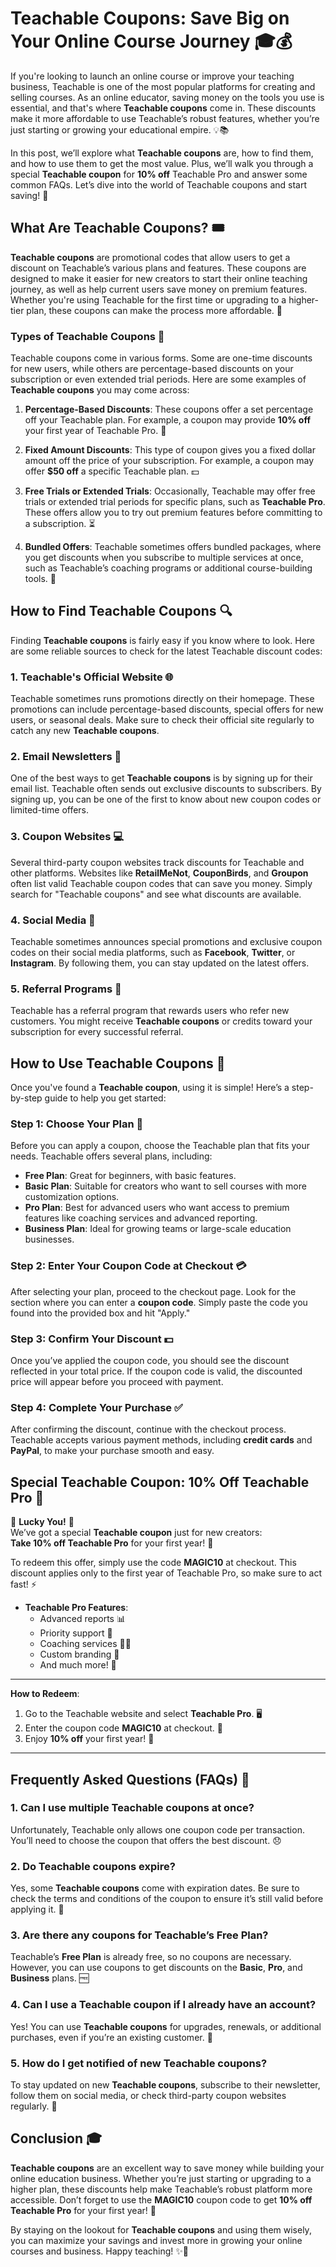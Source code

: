 # Teachable Coupons: Save Big on Your Online Course Journey 🎓💰

If you're looking to launch an online course or improve your teaching business, Teachable is one of the most popular platforms for creating and selling courses. As an online educator, saving money on the tools you use is essential, and that's where **Teachable coupons** come in. These discounts make it more affordable to use Teachable’s robust features, whether you’re just starting or growing your educational empire. 💡📚

In this post, we’ll explore what **Teachable coupons** are, how to find them, and how to use them to get the most value. Plus, we’ll walk you through a special **Teachable coupon** for **10% off** Teachable Pro and answer some common FAQs. Let’s dive into the world of Teachable coupons and start saving! 🎉

## What Are Teachable Coupons? 🎟️

**Teachable coupons** are promotional codes that allow users to get a discount on Teachable’s various plans and features. These coupons are designed to make it easier for new creators to start their online teaching journey, as well as help current users save money on premium features. Whether you're using Teachable for the first time or upgrading to a higher-tier plan, these coupons can make the process more affordable. 💸

### Types of Teachable Coupons 🔖

Teachable coupons come in various forms. Some are one-time discounts for new users, while others are percentage-based discounts on your subscription or even extended trial periods. Here are some examples of **Teachable coupons** you may come across:

1. **Percentage-Based Discounts**: These coupons offer a set percentage off your Teachable plan. For example, a coupon may provide **10% off** your first year of Teachable Pro. 💯

2. **Fixed Amount Discounts**: This type of coupon gives you a fixed dollar amount off the price of your subscription. For example, a coupon may offer **$50 off** a specific Teachable plan. 💵

3. **Free Trials or Extended Trials**: Occasionally, Teachable may offer free trials or extended trial periods for specific plans, such as **Teachable Pro**. These offers allow you to try out premium features before committing to a subscription. ⏳

4. **Bundled Offers**: Teachable sometimes offers bundled packages, where you get discounts when you subscribe to multiple services at once, such as Teachable’s coaching programs or additional course-building tools. 🎁

## How to Find Teachable Coupons 🔍

Finding **Teachable coupons** is fairly easy if you know where to look. Here are some reliable sources to check for the latest Teachable discount codes:

### 1. **Teachable's Official Website** 🌐
Teachable sometimes runs promotions directly on their homepage. These promotions can include percentage-based discounts, special offers for new users, or seasonal deals. Make sure to check their official site regularly to catch any new **Teachable coupons**.

### 2. **Email Newsletters** 📧
One of the best ways to get **Teachable coupons** is by signing up for their email list. Teachable often sends out exclusive discounts to subscribers. By signing up, you can be one of the first to know about new coupon codes or limited-time offers.

### 3. **Coupon Websites** 💻
Several third-party coupon websites track discounts for Teachable and other platforms. Websites like **RetailMeNot**, **CouponBirds**, and **Groupon** often list valid Teachable coupon codes that can save you money. Simply search for "Teachable coupons" and see what discounts are available.

### 4. **Social Media** 📱
Teachable sometimes announces special promotions and exclusive coupon codes on their social media platforms, such as **Facebook**, **Twitter**, or **Instagram**. By following them, you can stay updated on the latest offers.

### 5. **Referral Programs** 🤝
Teachable has a referral program that rewards users who refer new customers. You might receive **Teachable coupons** or credits toward your subscription for every successful referral.

## How to Use Teachable Coupons 🛒

Once you've found a **Teachable coupon**, using it is simple! Here’s a step-by-step guide to help you get started:

### Step 1: Choose Your Plan 📝
Before you can apply a coupon, choose the Teachable plan that fits your needs. Teachable offers several plans, including:

- **Free Plan**: Great for beginners, with basic features.
- **Basic Plan**: Suitable for creators who want to sell courses with more customization options.
- **Pro Plan**: Best for advanced users who want access to premium features like coaching services and advanced reporting.
- **Business Plan**: Ideal for growing teams or large-scale education businesses.

### Step 2: Enter Your Coupon Code at Checkout 💳
After selecting your plan, proceed to the checkout page. Look for the section where you can enter a **coupon code**. Simply paste the code you found into the provided box and hit "Apply."

### Step 3: Confirm Your Discount 💵
Once you’ve applied the coupon code, you should see the discount reflected in your total price. If the coupon code is valid, the discounted price will appear before you proceed with payment.

### Step 4: Complete Your Purchase ✅
After confirming the discount, continue with the checkout process. Teachable accepts various payment methods, including **credit cards** and **PayPal**, to make your purchase smooth and easy.

## Special Teachable Coupon: **10% Off Teachable Pro** 🎉

🎉 **Lucky You!** 🎉  
We’ve got a special **Teachable coupon** just for new creators:  
**Take 10% off Teachable Pro** for your first year! 🎉

To redeem this offer, simply use the code **MAGIC10** at checkout. This discount applies only to the first year of Teachable Pro, so make sure to act fast! ⚡

- **Teachable Pro Features**: 
  - Advanced reports 📊
  - Priority support 🔧
  - Coaching services 🧑‍🏫
  - Custom branding 🎨
  - And much more! 🚀

---

**How to Redeem**:
1. Go to the Teachable website and select **Teachable Pro**. 🖥️
2. Enter the coupon code **MAGIC10** at checkout. 🔑
3. Enjoy **10% off** your first year! 🎉

---

## Frequently Asked Questions (FAQs) 🤔

### 1. **Can I use multiple Teachable coupons at once?**  
Unfortunately, Teachable only allows one coupon code per transaction. You’ll need to choose the coupon that offers the best discount. 😞

### 2. **Do Teachable coupons expire?**  
Yes, some **Teachable coupons** come with expiration dates. Be sure to check the terms and conditions of the coupon to ensure it’s still valid before applying it. 📅

### 3. **Are there any coupons for Teachable’s Free Plan?**  
Teachable’s **Free Plan** is already free, so no coupons are necessary. However, you can use coupons to get discounts on the **Basic**, **Pro**, and **Business** plans. 🆓

### 4. **Can I use a Teachable coupon if I already have an account?**  
Yes! You can use **Teachable coupons** for upgrades, renewals, or additional purchases, even if you’re an existing customer. 🙌

### 5. **How do I get notified of new Teachable coupons?**  
To stay updated on new **Teachable coupons**, subscribe to their newsletter, follow them on social media, or check third-party coupon websites regularly. 📢

## Conclusion 🎓

**Teachable coupons** are an excellent way to save money while building your online education business. Whether you’re just starting or upgrading to a higher plan, these discounts help make Teachable’s robust platform more accessible. Don’t forget to use the **MAGIC10** coupon code to get **10% off Teachable Pro** for your first year! 🎉

By staying on the lookout for **Teachable coupons** and using them wisely, you can maximize your savings and invest more in growing your online courses and business. Happy teaching! ✨🚀
